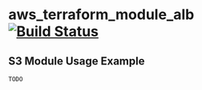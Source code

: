 # aws_terraform_module_alb [![Build Status](https://travis-ci.com/UCLALibrary/aws_terraform_module_alb.svg?branch=master)](https://travis-ci.com/UCLALibrary/aws_terraform_module_alb)

## S3 Module Usage Example
```
TODO
```
